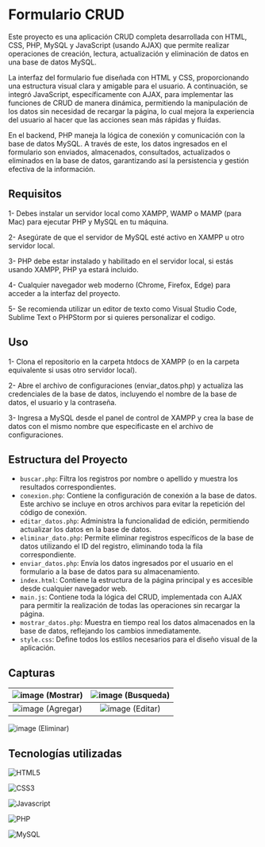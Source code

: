 # Formulario CRUD 

Este proyecto es una aplicación CRUD completa desarrollada con HTML, CSS, PHP, MySQL y JavaScript (usando AJAX) que permite realizar operaciones de creación, lectura, actualización y eliminación de datos en una base de datos MySQL.

La interfaz del formulario fue diseñada con HTML y CSS, proporcionando una estructura visual clara y amigable para el usuario. A continuación, se integró JavaScript, específicamente con AJAX, para implementar las funciones de CRUD de manera dinámica, permitiendo la manipulación de los datos sin necesidad de recargar la página, lo cual mejora la experiencia del usuario al hacer que las acciones sean más rápidas y fluidas.

En el backend, PHP maneja la lógica de conexión y comunicación con la base de datos MySQL. A través de este, los datos ingresados en el formulario son enviados, almacenados, consultados, actualizados o eliminados en la base de datos, garantizando así la persistencia y gestión efectiva de la información.

## Requisitos

1- Debes instalar un servidor local como XAMPP, WAMP o MAMP (para Mac) para ejecutar PHP y MySQL en tu máquina.

2- Asegúrate de que el servidor de MySQL esté activo en XAMPP u otro servidor local.

3- PHP debe estar instalado y habilitado en el servidor local, si estás usando XAMPP, PHP ya estará incluido.

4- Cualquier navegador web moderno (Chrome, Firefox, Edge) para acceder a la interfaz del proyecto.

5- Se recomienda utilizar un editor de texto como Visual Studio Code, Sublime Text o PHPStorm por si quieres personalizar el codigo.

## Uso

1- Clona el repositorio en la carpeta htdocs de XAMPP (o en la carpeta equivalente si usas otro servidor local).

2- Abre el archivo de configuraciones (enviar_datos.php) y actualiza las credenciales de la base de datos, incluyendo el nombre de la base de datos, el usuario y la contraseña.

3- Ingresa a MySQL desde el panel de control de XAMPP y crea la base de datos con el mismo nombre que especificaste en el archivo de configuraciones.


## Estructura del Proyecto

- `buscar.php`: Filtra los registros por nombre o apellido y muestra los resultados correspondientes.
- `conexion.php`: Contiene la configuración de conexión a la base de datos. Este archivo se incluye en otros archivos para evitar la repetición del código de conexión.
- `editar_datos.php`: Administra la funcionalidad de edición, permitiendo actualizar los datos en la base de datos.
- `eliminar_dato.php`: Permite eliminar registros específicos de la base de datos utilizando el ID del registro, eliminando toda la fila correspondiente.
- `enviar_datos.php`: Envía los datos ingresados por el usuario en el formulario a la base de datos para su almacenamiento.
- `index.html`: Contiene la estructura de la página principal y es accesible desde cualquier navegador web.
- `main.js`: Contiene toda la lógica del CRUD, implementada con AJAX para permitir la realización de todas las operaciones sin recargar la página.
- `mostrar_datos.php`: Muestra en tiempo real los datos almacenados en la base de datos, reflejando los cambios inmediatamente.
- `style.css`: Define todos los estilos necesarios para el diseño visual de la aplicación.

## Capturas

| ![image](https://github.com/user-attachments/assets/22e2fbee-6124-49fa-a961-46d0cdd39441) (Mostrar) |  ![image](https://github.com/user-attachments/assets/c7080044-da61-4a83-a556-0f18271b82b1) (Busqueda) |
| :---: | :---: |
| ![image](https://github.com/user-attachments/assets/c5b46916-530d-42dd-9dec-22640b2c0592) (Agregar) | ![image](https://github.com/user-attachments/assets/e1f3c184-89a9-44de-ad66-5b96999c2b17) (Editar)
 ![image](https://github.com/user-attachments/assets/85f5510b-aa5d-44c4-ae0c-03bcb8b9e4a0) (Eliminar)



## Tecnologías utilizadas

![HTML5](https://img.shields.io/badge/HTML5-E34F26?style=for-the-badge&logo=html5&logoColor=white)

![CSS3](https://img.shields.io/badge/CSS3-1572B6?style=for-the-badge&logo=css3&logoColor=white)

![Javascript](https://img.shields.io/badge/JavaScript-F7DF1E?style=for-the-badge&logo=javascript&logoColor=black)

![PHP](https://img.shields.io/badge/PHP-blue?style=for-the-badge&logo=php&logoColor=white)

![MySQL](https://img.shields.io/badge/MySQL-%234479A1?style=for-the-badge&logo=mysql&logoColor=white)
